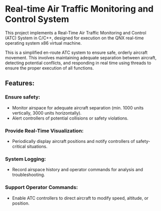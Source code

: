 # Real-time Air Traffic Monitoring and Control System
This project implements a Real-Time Air Traffic Monitoring and Control (ATC) System in C/C++, designed for execution on the QNX real-time operating system x86 virtual machine.

This is a simplified en-route ATC system to ensure safe, orderly aircraft movement. This involves maintaining adequate separation between aircraft, detecting potential conflicts, and responding in real time using threads to ensure the proper execution of all functions.

## Features:
### Ensure safety:
- Monitor airspace for adequate aircraft separation (min. 1000 units vertically, 3000 units horizontally).
- Alert controllers of potential collisions or safety violations.
### Provide Real-Time Visualization:
- Periodically display aircraft positions and notify controllers of safety-critical situations.
### System Logging:
- Record airspace history and operator commands for analysis and troubleshooting.
### Support Operator Commands:
- Enable ATC controllers to direct aircraft to modify speed, altitude, or position.
